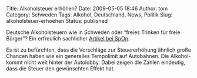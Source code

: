 Title: Alkoholsteuer erhöhen?
Date: 2009-05-05 18:46
Author: tom
Category: Schweden
Tags: Alkohol, Deutschland, News, Politik
Slug: alkoholsteuer-erhoehen
Status: published

Deutsche Alkoholsteuern wie in Schweden oder “freies Trinken für freie
Bürger”? Ein erfreulich sachlicher [Artikel bei
SpOn](http://www.spiegel.de/wissenschaft/mensch/0,1518,622952,00.html).

Es ist zu befürchten, dass die Vorschläge zur Steuererhöhung ähnlich
große Chancen haben wie ein generelles Tempolimit auf Autobahnen. Die
Alkohol- kommt nicht weit hinter der Autolobby. Dabei zeigen die Zahlen
eindeutig, dass die Steuer den gewünschten Effekt hat.

